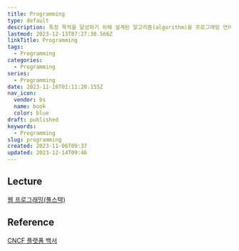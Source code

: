 ```yaml
---
title: Programming
type: default
description: 특정 목적을 달성하기 위해 설계된 알고리즘(algorithm)을 프로그래밍 언어를 사용하여 구체적인 프로그램으로 작성하는 과정
lastmod: 2023-12-13T07:27:30.566Z
linkTitle: Programming
tags:
  - Programming
categories:
  - Programming
series:
  - Programming
date: 2023-11-16T01:11:20.155Z
nav_icon:
  vendor: bs
  name: book
  color: blue
draft: published
keywords:
  - Programming
slug: programming
created: 2023-11-06T09:37
updated: 2023-12-14T09:46
---
```


## Lecture

[웹 프로그래밍(풀스택)](https://www.boostcourse.org/web316)

## Reference

[CNCF 플랫폼 백서](https://yozm.wishket.com/magazine/detail/2037/)
